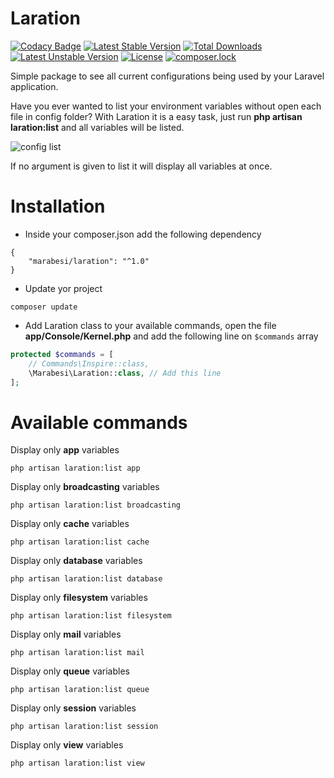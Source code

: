 # Laration

[![Codacy Badge](https://api.codacy.com/project/badge/Grade/0cf8dab7c61944988d9e2da8edae44cc)](https://www.codacy.com/app/matheus-marabesi/laration?utm_source=github.com&amp;utm_medium=referral&amp;utm_content=marabesi/laration&amp;utm_campaign=Badge_Grade)
[![Latest Stable Version](https://poser.pugx.org/marabesi/laration/v/stable)](https://packagist.org/packages/marabesi/laration)
[![Total Downloads](https://poser.pugx.org/marabesi/laration/downloads)](https://packagist.org/packages/marabesi/laration)
[![Latest Unstable Version](https://poser.pugx.org/marabesi/laration/v/unstable)](https://packagist.org/packages/marabesi/laration)
[![License](https://poser.pugx.org/marabesi/laration/license)](https://packagist.org/packages/marabesi/laration)
[![composer.lock](https://poser.pugx.org/marabesi/laration/composerlock)](https://packagist.org/packages/marabesi/laration)

Simple package to see all current configurations being used by your Laravel application.

Have you ever wanted to list your environment variables without open each file in config folder? With Laration it is a easy task, just run **php artisan laration:list** and all variables will be listed.

![config list](https://s14.postimg.org/nqwnap9vl/Screen_Shot_2016_10_29_at_12_34_56.png)

If no argument is given to list it will display all variables at once.

# Installation

- Inside your composer.json add the following dependency

```
{
	"marabesi/laration": "^1.0"
}
```

- Update yor project

```
composer update
```

- Add Laration class to your available commands, open the file **app/Console/Kernel.php** and add the following line on ```$commands``` array

``` php
protected $commands = [
    // Commands\Inspire::class,
    \Marabesi\Laration::class, // Add this line
];
```

# Available commands

Display only **app** variables

```
php artisan laration:list app
```

Display only **broadcasting** variables

```
php artisan laration:list broadcasting
```

Display only **cache** variables

```
php artisan laration:list cache
```

Display only **database** variables

```
php artisan laration:list database
```

Display only **filesystem** variables

```
php artisan laration:list filesystem
```

Display only **mail** variables

```
php artisan laration:list mail
```

Display only **queue** variables

```
php artisan laration:list queue
```

Display only **session** variables

```
php artisan laration:list session
```

Display only **view** variables

```
php artisan laration:list view
```
